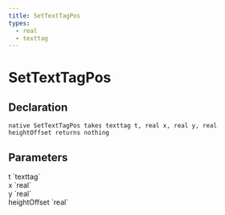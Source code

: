 ```yaml
---
title: SetTextTagPos
types:
  - real
  - texttag
---
```


# SetTextTagPos

## Declaration

```
native SetTextTagPos takes texttag t, real x, real y, real heightOffset returns nothing
```

## Parameters
<dl>
  <dt>t `texttag`</dt>
  <dd></dd>

  <dt>x `real`</dt>
  <dd></dd>

  <dt>y `real`</dt>
  <dd></dd>

  <dt>heightOffset `real`</dt>
  <dd></dd>
</dl>